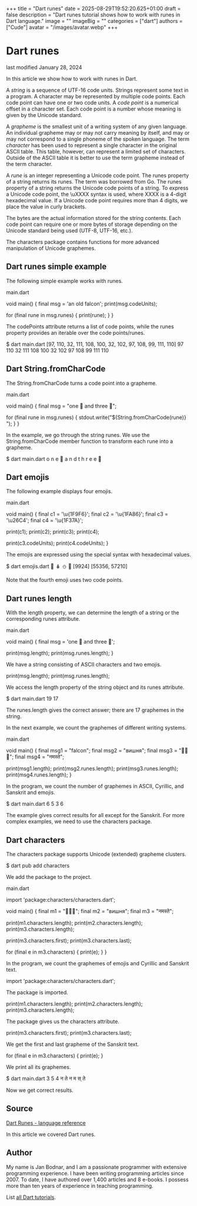 +++
title = "Dart runes"
date = 2025-08-29T19:52:20.625+01:00
draft = false
description = "Dart runes tutorial shows how to work with runes in Dart language."
image = ""
imageBig = ""
categories = ["dart"]
authors = ["Cude"]
avatar = "/images/avatar.webp"
+++

# Dart runes

last modified January 28, 2024

In this article we show how to work with runes in Dart.

A *string* is a sequence of UTF-16 code units. Strings represent some
text in a program. A character may be represented by multiple code points. Each
code point can have one or two code units.  A *code point* is a numerical
offset in a character set. Each code point is a number whose meaning is given by
the Unicode standard.

A *grapheme* is the smallest unit of a writing system of any given
language. An individual grapheme may or may not carry meaning by itself, and may
or may not correspond to a single phoneme of the spoken language. The term
*character* has been used to represent a single character in the original
ASCII table. This table, however, can represent a limited set of characters.
Outside of the ASCII table it is better to use the term grapheme instead of the
term character.

A *rune* is an integer representing a Unicode code point. The runes
property of a string returns its runes. The term was borrowed from Go. The
runes property of a string returns the Unicode code points of a
string. To express a Unicode code point, the \uXXXX syntax is used,
where XXXX is a 4-digit hexadecimal value. If a Unicode code point requires more
than 4 digits, we place the value in curly brackets.

 

The bytes are the actual information stored for the string contents. Each code
point can require one or more bytes of storage depending on the Unicode standard
being used (UTF-8, UTF-16, etc.).

The characters package contains functions for more advanced
manipulation of Unicode graphemes.

## Dart runes simple example

The following simple example works with runes.

main.dart
  

void main() {
  final msg = 'an old falcon';
  print(msg.codeUnits);

  for (final rune in msg.runes) {
    print(rune);
  }
}

The codePoints attribute returns a list of code points, while the 
runes property provides an iterable over the code points/runes.

$ dart main.dart
[97, 110, 32, 111, 108, 100, 32, 102, 97, 108, 99, 111, 110]
97
110
32
111
108
100
32
102
97
108
99
111
110

## Dart String.fromCharCode

The String.fromCharCode turns a code point into a grapheme.

main.dart
  

void main() {
  final msg = "one 🐘 and three 🐋";

  for (final rune in msg.runes) {
      stdout.write("${String.fromCharCode(rune)} ");
  }
}

In the example, we go through the string runes. We use the
String.fromCharCode member function to transform each rune into a
grapheme.

$ dart main.dart
o n e   🐘   a n d   t h r e e   🐋 

## Dart emojis

The following example displays four emojis.

main.dart
  

void main() {
  final c1 = '\u{1F9F6}';
  final c2 = '\u{1FA86}';
  final c3 = '\u26C4';
  final c4 = '\u{1F37A}';

  print(c1);
  print(c2);
  print(c3);
  print(c4);

  print(c3.codeUnits);
  print(c4.codeUnits);
}

The emojis are expressed using the special syntax with hexadecimal values.

$ dart emojis.dart
🧶
🪆
⛄
🍺
[9924]
[55356, 57210]

Note that the fourth emoji uses two code points.

## Dart runes length

With the length property, we can determine the length of a string 
or the corresponding runes attribute.

main.dart
  

void main() {
  final msg = 'one 🐘 and three 🐋';

  print(msg.length);
  print(msg.runes.length);
}

We have a string consisting of ASCII characters and two emojis.

print(msg.length);
print(msg.runes.length);

We access the length property of the string object and its
runes attribute.

$ dart main.dart
19
17

The runes.length gives the correct answer; there are 17 graphemes 
in the string.

In the next example, we count the graphemes of different writing systems.

main.dart
  

void main() {
  final msg1 = "falcon";
  final msg2 = "вишня";
  final msg3 = "🐺🦊🦝";
  final msg4 = "नमस्ते";

  print(msg1.length);
  print(msg2.runes.length);
  print(msg3.runes.length);
  print(msg4.runes.length);
}

In the program, we count the number of graphemes in ASCII, Cyrillic, and
Sanskrit and emojis.

$ dart main.dart
6
5
3
6

The example gives correct results for all except for the Sanskrit. For more
complex examples, we need to use the characters package.

## Dart characters

The characters package supports Unicode (extended) grapheme
clusters.

$ dart pub add characters

We add the package to the project.

main.dart
  

import 'package:characters/characters.dart';

void main() {
  final m1 = "🐺🦊🦝";
  final m2 = "вишня";
  final m3 = "नमस्ते";

  print(m1.characters.length);
  print(m2.characters.length);
  print(m3.characters.length);

  print(m3.characters.first);
  print(m3.characters.last);

  for (final e in m3.characters) {
    print(e);
  }
}

In the program, we count the graphemes of emojis and Cyrillic and Sanskrit text.

import 'package:characters/characters.dart';

The package is imported.

print(m1.characters.length);
print(m2.characters.length);
print(m3.characters.length);

The package gives us the characters attribute.

print(m3.characters.first);
print(m3.characters.last);

We get the first and last grapheme of the Sanskrit text.

for (final e in m3.characters) {
  print(e);
}

We print all its graphemes.

$ dart main.dart
3
5
4
न
ते
न
म
स्
ते

Now we get correct results.

## Source

[Dart Runes - language reference](https://api.dart.dev/stable/3.2.6/dart-core/Runes-class.html)

In this article we covered Dart runes.

## Author

My name is Jan Bodnar, and I am a passionate programmer with extensive
programming experience. I have been writing programming articles since 2007.
To date, I have authored over 1,400 articles and 8 e-books. I possess more
than ten years of experience in teaching programming.

List [all Dart tutorials](/dart/).